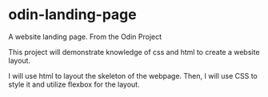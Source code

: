 # odin-landing-page
A website landing page. From the Odin Project

This project will demonstrate knowledge of css and html to create a website layout. 

I will use html to layout the skeleton of the webpage. Then, I will use CSS to style it and utilize flexbox for the layout.